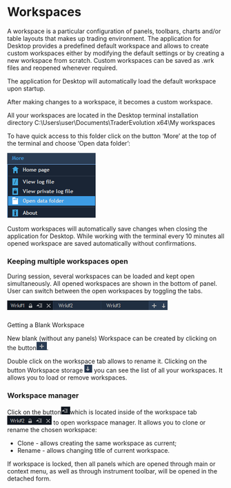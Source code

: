 # Workspaces


A workspace is a particular configuration of panels, toolbars, charts and/or table layouts that makes up trading environment. The application for Desktop provides a predefined default workspace and allows to create custom workspaces either by modifying the default settings or by creating a new workspace from scratch. Custom workspaces can be saved as .wrk files and reopened whenever required.

The application for Desktop will automatically load the default workspace upon startup.

After making changes to a workspace, it becomes a custom workspace.

All your workspaces are located in the Desktop terminal installation directory C:\Users\user\Documents\TraderEvolution x64\My workspaces  
  
To have quick access to this folder click on the button ‘More’ at the top of the terminal and choose ‘Open data folder’:

![](../../../.gitbook/assets/1%20%289%29.png)


Custom workspaces will automatically save changes when closing the application for Desktop. While working with the terminal every 10 minutes all opened workspace are saved automatically without confirmations.

### Keeping multiple workspaces open 

During session, several workspaces can be loaded and kept open simultaneously. All opened workspaces are shown in the bottom of panel. User can switch between the open workspaces by toggling the tabs.

![](../../../.gitbook/assets/2%20%2818%29.png)

### 
Getting a Blank Workspace

New blank \(without any panels\) Workspace can be created by clicking on the button![](../../../.gitbook/assets/3%20%2810%29.png). 


Double click on the workspace tab allows to rename it. Clicking on the button Workspace storage ![](../../../.gitbook/assets/4%20%2820%29.png)
you can see the list of all your workspaces. It allows you to load or remove workspaces.

### Workspace manager

Click on the button![](../../../.gitbook/assets/5%20%2816%29.png)which is located inside of the workspace tab![](../../../.gitbook/assets/6%20%2814%29.png) to open workspace manager. It allows you to clone or rename the chosen workspace:

* Clone - allows creating the same workspace as current;
* Rename - allows changing title of current workspace.

If workspace is locked, then all panels which are opened through main or context menu, as well as through instrument toolbar, will be opened in the detached form.

###  


